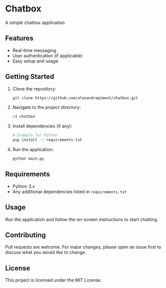 
# Chatbox

A simple chatbox application

## Features
- Real-time messaging
- User authentication (if applicable)
- Easy setup and usage

## Getting Started

1. Clone the repository:
	```sh
	git clone https://github.com/alexandrepimont/chatbox.git
	```
2. Navigate to the project directory:
	```sh
	cd chatbox
	```
3. Install dependencies (if any):
	```sh
	# Example for Python
	pip install -r requirements.txt
	```
4. Run the application:
	```sh
	python main.py
	```

## Requirements
- Python 3.x
- Any additional dependencies listed in `requirements.txt`

## Usage
Run the application and follow the on-screen instructions to start chatting.

## Contributing
Pull requests are welcome. For major changes, please open an issue first to discuss what you would like to change.

## License
This project is licensed under the MIT License.


